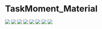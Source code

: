 # TaskMoment_Material
![](https://raw.githubusercontent.com/leunghowell/TaskMoment_Material/master/app/ScreenShot/login.png)
![](https://raw.githubusercontent.com/leunghowell/TaskMoment_Material/master/app/ScreenShot/Companylist.png)
![](https://raw.githubusercontent.com/leunghowell/TaskMoment_Material/master/app/ScreenShot/Drawer.png)
![](https://raw.githubusercontent.com/leunghowell/TaskMoment_Material/master/app/ScreenShot/timeline.png)
![](https://raw.githubusercontent.com/leunghowell/TaskMoment_Material/master/app/ScreenShot/Memberlist.png)
![](https://raw.githubusercontent.com/leunghowell/TaskMoment_Material/master/app/ScreenShot/Userinfo.png)
![](https://raw.githubusercontent.com/leunghowell/TaskMoment_Material/master/app/ScreenShot/Preference.png)
![](https://raw.githubusercontent.com/leunghowell/TaskMoment_Material/master/app/ScreenShot/publishtask.png)
